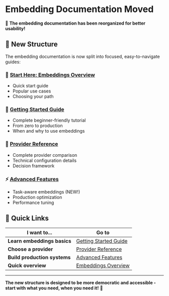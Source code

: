 # Embedding Documentation Moved

📢 **The embedding documentation has been reorganized for better usability!**

## 🚀 New Structure

The embedding documentation is now split into focused, easy-to-navigate guides:

### 📖 [Start Here: Embeddings Overview](embedding/README.md)
- Quick start guide
- Popular use cases
- Choosing your path

### 🌟 [Getting Started Guide](embedding/guide.md)
- Complete beginner-friendly tutorial
- From zero to production
- When and why to use embeddings

### 🔧 [Provider Reference](embedding/providers.md)
- Complete provider comparison
- Technical configuration details
- Decision framework

### ⚡ [Advanced Features](embedding/advanced.md)
- Task-aware embeddings (NEW!)
- Production optimization
- Performance tuning

## 🎯 Quick Links

| **I want to...** | **Go to** |
|-------------------|-----------|
| **Learn embeddings basics** | [Getting Started Guide](embedding/guide.md) |
| **Choose a provider** | [Provider Reference](embedding/providers.md) |
| **Build production systems** | [Advanced Features](embedding/advanced.md) |
| **Quick overview** | [Embeddings Overview](embedding/README.md) |

---

**The new structure is designed to be more democratic and accessible - start with what you need, when you need it!** 🚀